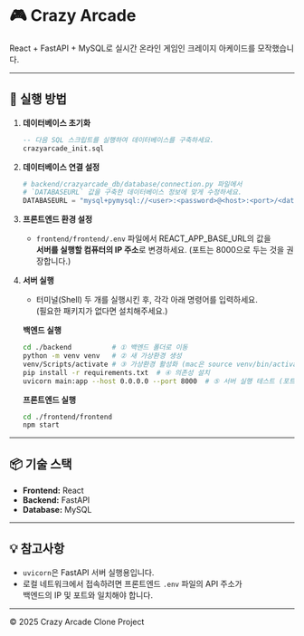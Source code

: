 # 🎮 Crazy Arcade

React + FastAPI + MySQL로 실시간 온라인 게임인 크레이지 아케이드를 모작했습니다.

---

## 🚀 실행 방법

1. **데이터베이스 초기화**
   ```sql
   -- 다음 SQL 스크립트를 실행하여 데이터베이스를 구축하세요.
   crazyarcade_init.sql
   ```

2. **데이터베이스 연결 설정**
   ```python
   # backend/crazyarcade_db/database/connection.py 파일에서  
   # `DATABASEURL` 값을 구축한 데이터베이스 정보에 맞게 수정하세요.
   DATABASEURL = "mysql+pymysql://<user>:<password>@<host>:<port>/<database>"
   ```

3. **프론트엔드 환경 설정**
   - `frontend/frontend/.env` 파일에서 REACT_APP_BASE_URL의 값을  
     **서버를 실행할 컴퓨터의 IP 주소**로 변경하세요. (포트는 8000으로 두는 것을 권장합니다.)

4. **서버 실행**
   - 터미널(Shell) 두 개를 실행시킨 후, 각각 아래 명령어를 입력하세요.  
     (필요한 패키지가 없다면 설치해주세요.)

   **백엔드 실행**
   ```bash
   cd ./backend          # ① 백엔드 폴더로 이동
   python -m venv venv   # ② 새 가상환경 생성
   venv/Scripts/activate # ③ 가상환경 활성화 (mac은 source venv/bin/activate)
   pip install -r requirements.txt  # ④ 의존성 설치
   uvicorn main:app --host 0.0.0.0 --port 8000  # ⑤ 서버 실행 테스트 (포트를 바꿨다면 포트를 수정해주세요)
   ```

   **프론트엔드 실행**
   ```bash
   cd ./frontend/frontend
   npm start
   ```

---

## 📦 기술 스택

- **Frontend:** React  
- **Backend:** FastAPI  
- **Database:** MySQL  

---

## 💡 참고사항

- `uvicorn`은 FastAPI 서버 실행용입니다.  
- 로컬 네트워크에서 접속하려면 프론트엔드 `.env` 파일의 API 주소가  
  백엔드의 IP 및 포트와 일치해야 합니다.

---

© 2025 Crazy Arcade Clone Project
